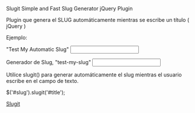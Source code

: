 Slugit Simple and Fast Slug Generator jQuery Plugin

Plugin que genera el SLUG automáticamente mientras se escribe un título ( jQuery )

Ejemplo:

<label for="title">"Test My Automatic Slug"</label>
<input type="text" name="title" id="title">

<label for="slug">Generador de Slug, "test-my-slug"</label>
<input type="text" name="slug" id="slug">

Utilice slugit() para generar automáticamente el slug mientras el usuario escribe en el campo de texto.

$('#slug').slugit('#title');

[Slugit](https://estebanrfp.github.io/jQuery-Slugit-Plugin)